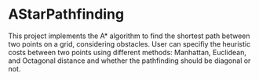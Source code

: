 # AStarPathfinding
This project implements the A* algorithm to find the shortest path between two points on a grid, considering obstacles. User can specifiy the heuristic costs between two points using different methods: Manhattan, Euclidean, and Octagonal distance and whether the pathfinding should be diagonal or not.